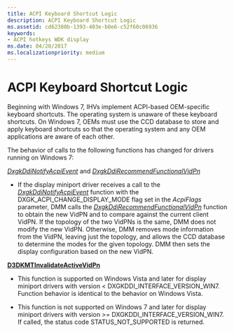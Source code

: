```yaml
---
title: ACPI Keyboard Shortcut Logic
description: ACPI Keyboard Shortcut Logic
ms.assetid: cd62380b-1393-403e-b0e6-c52f60c06936
keywords:
- ACPI hotkeys WDK display
ms.date: 04/20/2017
ms.localizationpriority: medium
---
```


# ACPI Keyboard Shortcut Logic


Beginning with Windows 7, IHVs implement ACPI-based OEM-specific keyboard shortcuts. The operating system is unaware of these keyboard shortcuts. On Windows 7, OEMs must use the CCD database to store and apply keyboard shortcuts so that the operating system and any OEM applications are aware of each other.

The behavior of calls to the following functions has changed for drivers running on Windows 7:

<span id="DxgkDdiNotifyAcpiEvent_and_DxgkDdiRecommendFunctionalVidPn"></span><span id="dxgkddinotifyacpievent_and_dxgkddirecommendfunctionalvidpn"></span><span id="DXGKDDINOTIFYACPIEVENT_AND_DXGKDDIRECOMMENDFUNCTIONALVIDPN"></span>[*DxgkDdiNotifyAcpiEvent*](/windows-hardware/drivers/ddi/dispmprt/nc-dispmprt-dxgkddi_notify_acpi_event) and [*DxgkDdiRecommendFunctionalVidPn*](/windows-hardware/drivers/ddi/d3dkmddi/nc-d3dkmddi-dxgkddi_recommendfunctionalvidpn)  
-   If the display miniport driver receives a call to the [*DxgkDdiNotifyAcpiEvent*](/windows-hardware/drivers/ddi/dispmprt/nc-dispmprt-dxgkddi_notify_acpi_event) function with the DXGK\_ACPI\_CHANGE\_DISPLAY\_MODE flag set in the *AcpiFlags* parameter, DMM calls the [*DxgkDdiRecommendFunctionalVidPn*](/windows-hardware/drivers/ddi/d3dkmddi/nc-d3dkmddi-dxgkddi_recommendfunctionalvidpn) function to obtain the new VidPN and to compare against the current client VidPN. If the topology of the two VidPNs is the same, DMM does not modify the new VidPN. Otherwise, DMM removes mode information from the VidPN, leaving just the topology, and allows the CCD database to determine the modes for the given topology. DMM then sets the display configuration based on the new VidPN.

<span id="D3DKMTInvalidateActiveVidPn"></span><span id="d3dkmtinvalidateactivevidpn"></span><span id="D3DKMTINVALIDATEACTIVEVIDPN"></span>[**D3DKMTInvalidateActiveVidPn**](/windows-hardware/drivers/ddi/d3dkmthk/nf-d3dkmthk-d3dkmtinvalidateactivevidpn)  
-   This function is supported on Windows Vista and later for display miniport drivers with version &lt; DXGKDDI\_INTERFACE\_VERSION\_WIN7. Function behavior is identical to the behavior on Windows Vista.

-   This function is not supported on Windows 7 and later for display miniport drivers with version &gt;= DXGKDDI\_INTERFACE\_VERSION\_WIN7. If called, the status code STATUS\_NOT\_SUPPORTED is returned.

 

